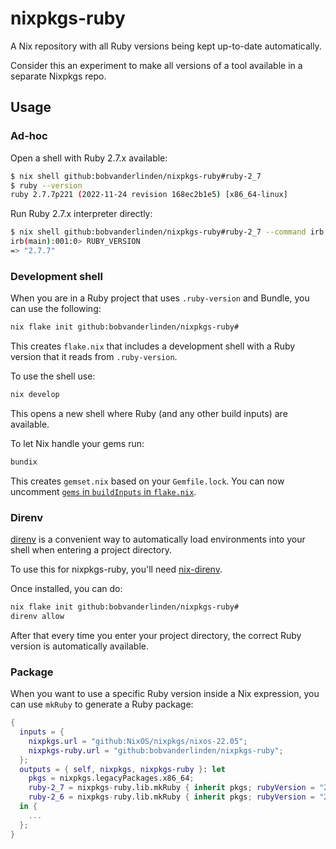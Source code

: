 # nixpkgs-ruby

A Nix repository with all Ruby versions being kept up-to-date automatically.

Consider this an experiment to make all versions of a tool available in a separate Nixpkgs repo.

## Usage

### Ad-hoc

Open a shell with Ruby 2.7.x available:

```sh
$ nix shell github:bobvanderlinden/nixpkgs-ruby#ruby-2_7
$ ruby --version
ruby 2.7.7p221 (2022-11-24 revision 168ec2b1e5) [x86_64-linux]
```

Run Ruby 2.7.x interpreter directly:

```sh
$ nix shell github:bobvanderlinden/nixpkgs-ruby#ruby-2_7 --command irb
irb(main):001:0> RUBY_VERSION
=> "2.7.7"
```

### Development shell

When you are in a Ruby project that uses `.ruby-version` and Bundle, you can use the following:

```sh
nix flake init github:bobvanderlinden/nixpkgs-ruby#
```

This creates `flake.nix` that includes a development shell with a Ruby version that it reads from `.ruby-version`.

To use the shell use:

```sh
nix develop
```

This opens a new shell where Ruby (and any other build inputs) are available.

To let Nix handle your gems run:

```sh
bundix
```

This creates `gemset.nix` based on your `Gemfile.lock`. You can now uncomment [`gems` in `buildInputs` in `flake.nix`](https://github.com/bobvanderlinden/nixpkgs-ruby/blob/325b4724a801d3f9d0d26852858e30308759f746/template/flake.nix#L29).

### Direnv

[direnv](https://direnv.net/) is a convenient way to automatically load environments into your shell when entering a project directory.

To use this for nixpkgs-ruby, you'll need [nix-direnv](https://github.com/nix-community/nix-direnv).

Once installed, you can do:

```sh
nix flake init github:bobvanderlinden/nixpkgs-ruby#
direnv allow
```

After that every time you enter your project directory, the correct Ruby version is automatically available.

### Package

When you want to use a specific Ruby version inside a Nix expression, you can use `mkRuby` to generate a Ruby package:

```nix
{
  inputs = {
    nixpkgs.url = "github:NixOS/nixpkgs/nixos-22.05";
    nixpkgs-ruby.url = "github:bobvanderlinden/nixpkgs-ruby";
  };
  outputs = { self, nixpkgs, nixpkgs-ruby }: let
    pkgs = nixpkgs.legacyPackages.x86_64;
    ruby-2_7 = nixpkgs-ruby.lib.mkRuby { inherit pkgs; rubyVersion = "2.7.1"; };
    ruby-2_6 = nixpkgs-ruby.lib.mkRuby { inherit pkgs; rubyVersion = "2.6.0"; };
  in {
    ...
  };
}
```

